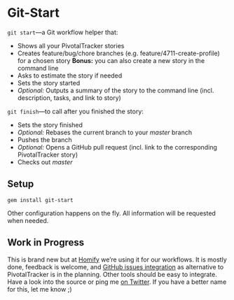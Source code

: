 # Git-Start

`git start`—a Git workflow helper that:

* Shows all your PivotalTracker stories
* Creates feature/bug/chore branches (e.g. feature/4711-create-profile) for a chosen story
  **Bonus:** you can also create a new story in the command line
* Asks to estimate the story if needed
* Sets the story started
* _Optional:_ Outputs a summary of the story to the command line (incl. description, tasks, and link to story)

`git finish`—to call after you finished the story:

* Sets the story finished
* _Optional:_ Rebases the current branch to your *master* branch
* Pushes the branch
* _Optional:_ Opens a GitHub pull request (incl. link to the corresponding PivotalTracker story)
* Checks out *master*


## Setup

```
gem install git-start
```

Other configuration happens on the fly. All information will be requested when needed.


## Work in Progress

This is brand new but at [Homify](https://www.homify.co.uk) we’re using it for our workflows. It is mostly done, feedback is welcome, and [GitHub issues integration](https://github.com/hagenburger/git-start/issues/1) as alternative to PivotalTracker is in the planning. Other tools should be easy to integrate. Have a look into the source or ping me [on Twitter](https://twitter.com/hagenburger). If you have a better name for this, let me know ;)
